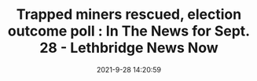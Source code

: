 ---
"title": "Trapped miners rescued, election outcome poll : In The News for Sept. 28 - Lethbridge News Now"
"date": "2021-9-28 14:20:59"
"feed_name": "GOOGLENEWSMINING"
"feed_website": "https://news.google.com/search?q=mining%2Bincident&hl=en-US&gl=US&ceid=US:en"
"feed_rss": "https://news.google.com/rss/search?q=mining%2Bincident&hl=en-US&gl=US&ceid=US:en"
"link": "https://lethbridgenewsnow.com/2021/09/28/trapped-miners-rescued-election-outcome-poll-in-the-news-for-sept-28/"
"source": "{'href': 'https://lethbridgenewsnow.com', 'title': 'Lethbridge News Now'}"
"file": "_posts/2021-1-1-377e1d01752fa2bb55b6a555a3891a4ed1d1d33f.md"
"accident": "0"
"drilling": "0"
"dead": "0"
"injured": "0"
"arrested": "0"
"place": "unknown place"
"where": "unknown site"
"causes": "unknown"
"place_uri": "unknown place"
---
